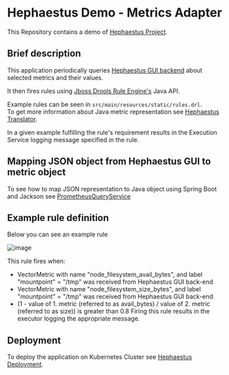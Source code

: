# Hephaestus Demo - Metrics Adapter

This Repository contains a demo of [Hephaestus Project](https://github.com/Hephaestus-Metrics).

## Brief description

This application periodically queries [Hephaestus GUI backend](https://github.com/Hephaestus-Metrics/GUI-backend) about selected metrics and their values.

It then fires rules using [Jboss Drools Rule Engine's](https://www.drools.org/) Java API. 

Example rules can be seen in `src/main/resources/static/rules.drl`.  
To get more information about Java metric representation see [Hephaestus Translator](https://github.com/Hephaestus-Metrics/Translator).

In a given example fulfilling the rule's requirement results in the Execution Service logging message specified in the rule.

## Mapping JSON object from Hephaestus GUI to metric object
To see how to map JSON representation to Java object using Spring Boot and Jackson see [PrometheusQueryService](https://github.com/Hephaestus-Metrics/Metrics-Adapter/blob/main/src/main/java/com/example/droolsprototype/services/PrometheusQueryService.java)

## Example rule definition
Below you can see an example rule

![image](https://user-images.githubusercontent.com/73036080/174456180-df43a648-bbcc-460f-b39b-fdbf3c654335.png)

This rule fires when:
* VectorMetric with name "node_filesystem_avail_bytes", and label "mountpoint" = "/tmp" was received from Hephaestus GUI back-end
* VectorMetric with name "node_filesystem_size_bytes", and label "mountpoint" = "/tmp" was received from Hephaestus GUI back-end
* (1 - value of 1. metric (referred to as avail_bytes) / value of 2. metric (referred to as size)) is greater than 0.8 
Firing this rule results in the executor logging the appropriate message.

## Deployment
To deploy the application on Kubernetes Cluster see [Hephaestus Deployment](https://github.com/Hephaestus-Metrics/Deployment).
